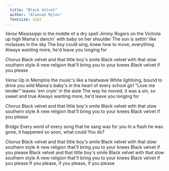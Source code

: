 ```yaml
---
  title: "Black Velvet"
  author: "Alannah Myles"
  fontsize: 12pt
...
```


*Verse*
Mississippi in the middle of a dry spell
Jimmy Rogers on the Victrola up high
Mama's dancin' with baby on her shoulder
The sun is settin' like molasses in the sky
The boy could sing, knew how to move, everything
Always wanting more, he'd leave you longing for

*Chorus*
Black velvet and that little boy's smile
Black velvet with that slow southern style
A new religion that'll bring you to your knees
Black velvet if you please

*Verse*
Up in Memphis the music's like a heatwave
White lightning, bound to drive you wild
Mama's baby's in the heart of every school girl
"Love me tender" leaves 'em cryin' in the aisle
The way he moved, it was a sin, so sweet and true
Always wanting more, he'd leave you longing for

*Chorus*
Black velvet and that little boy's smile
Black velvet with that slow southern style
A new religion that'll bring you to your knees
Black velvet if you please

*Bridge*
Every word of every song that he sang was for you
In a flash he was gone, it happened so soon, what could
You do?

*Chorus*
Black velvet and that little boy's smile
Black velvet with that slow southern style
A new religion that'll bring you to your knees
Black velvet if you please
Black velvet and that little boy's smile
Black velvet with that slow southern style
A new religion that'll bring you to your knees
Black velvet if you please
If you please, if you please, if you please
